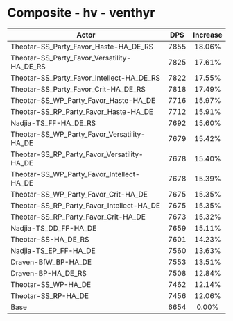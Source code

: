 # Composite - hv - venthyr
| Actor | DPS | Increase |
|---|:---:|:---:|
|Theotar-SS_Party_Favor_Haste-HA_DE_RS|7855|18.06%|
|Theotar-SS_Party_Favor_Versatility-HA_DE_RS|7825|17.61%|
|Theotar-SS_Party_Favor_Intellect-HA_DE_RS|7822|17.55%|
|Theotar-SS_Party_Favor_Crit-HA_DE_RS|7818|17.49%|
|Theotar-SS_WP_Party_Favor_Haste-HA_DE|7716|15.97%|
|Theotar-SS_RP_Party_Favor_Haste-HA_DE|7712|15.91%|
|Nadjia-TS_FF-HA_DE_RS|7692|15.60%|
|Theotar-SS_WP_Party_Favor_Versatility-HA_DE|7679|15.42%|
|Theotar-SS_RP_Party_Favor_Versatility-HA_DE|7678|15.40%|
|Theotar-SS_WP_Party_Favor_Intellect-HA_DE|7678|15.39%|
|Theotar-SS_WP_Party_Favor_Crit-HA_DE|7675|15.35%|
|Theotar-SS_RP_Party_Favor_Intellect-HA_DE|7675|15.35%|
|Theotar-SS_RP_Party_Favor_Crit-HA_DE|7673|15.32%|
|Nadjia-TS_DD_FF-HA_DE|7659|15.11%|
|Theotar-SS-HA_DE_RS|7601|14.23%|
|Nadjia-TS_EP_FF-HA_DE|7560|13.63%|
|Draven-BfW_BP-HA_DE|7553|13.51%|
|Draven-BP-HA_DE_RS|7508|12.84%|
|Theotar-SS_WP-HA_DE|7462|12.14%|
|Theotar-SS_RP-HA_DE|7456|12.06%|
|Base|6654|0.00%|
